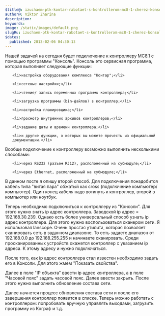 ```yaml
---
$title@: izuchaem-ptk-kontar-rabotaet-s-kontrollerom-mc8-1-cherez-konsol
author@: Viktor Zharina
description: 
keywords: 
image: /static/images/default.png
slugRu: izuchaem-ptk-kontar-rabotaet-s-kontrollerom-mc8-1-cherez-konsol
$dates:
  published: 2013-02-06 04:30:13
---
```

Нашей задачей на сегодня будет подключение к контроллеру МС8.1 с помощью программы "Консоль". Консоль это сервисная программа, которая выполняет следующие функции:

<ul>

	<li>настройка оборудования комплекса "Контар";</li>

	<li>сетевые настройки;</li>

	<li>чтение/ запись переменных программы контроллера;</li>

	<li>загрузка программы (bin-файлов) в контроллер;</li>

	<li>настройка планировщика;</li>

	<li>просмотр внутренних архивов контроллеров;</li>

	<li>задание даты и времени контроллера;</li>

	<li>и другие функции, о которых вы можете прочесть из официальной документации.</li>

</ul>

Вообще подключение к контроллеру возможно выполнить несколькими способами:

<ol>

	<li>через RS232 (разъем RJ12), расположенный на субмодуле;</li>

	<li>через Ethernet, расположенный на субмодуле;</li>

</ol>

В данном посте я опишу второй способ. Для подключения понадобится кабель типа "витая пара" обжатый как cross (подключение компьютер/компьютер). Один конец кабеля надо воткнуть к контроллер, второй в компьютер или ноутбук.

Теперь необходимо подключиться к контроллеру из "Консоли". Для этого нужно знать ip адрес контроллера. Заводской ip адрес = 192.168.30.239. Однако есть более универсальный способ узнать ip адрес контроллера. Для этого нужно воспользоваться сканером сети. Я использовал lanscope. Очень простая утилита, которая позволяет сканировать сеть в заданном диапазоне. То есть задаете диапазон от 192.168.0.0 до 192.168.255.255 и начинаете сканировать. Среди просканированных устройств окажется контроллер с указанием ip адреса. К этому адресу и нужно подключаться.

После того, как ip адрес контроллера стал известен необходимо задать его в Консоли. Для этого жмем "Показать свойства".

Далее в поле "IP объекта" ввести ip адрес контроллера, а в поле "Часовой пояс" задать часовой пояс. Далее ввести закрыть. После этого нужно выполнить обновление состава сети.

Далее начнется процесс обновления состава сети и после его завершения контроллер появится в списке. Теперь можно работать с контроллером: попробовать вручную управлять выходами, загрузить программу из Кограф и т.д.